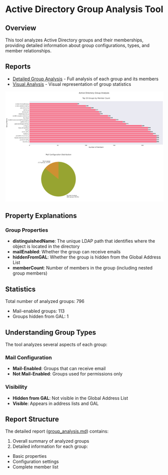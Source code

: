 # Active Directory Group Analysis Tool

## Overview
This tool analyzes Active Directory groups and their memberships, providing detailed information about group configurations, types, and member relationships.

## Reports
- [Detailed Group Analysis](./group_analysis.md) - Full analysis of each group and its members
- [Visual Analysis](./group_analysis.png) - Visual representation of group statistics

![Group Analysis](./group_analysis.png)

## Property Explanations

### Group Properties
- **distinguishedName**: The unique LDAP path that identifies where the object is located in the directory
- **mailEnabled**: Whether the group can receive emails
- **hiddenFromGAL**: Whether the group is hidden from the Global Address List
- **memberCount**: Number of members in the group (including nested group members)

## Statistics
Total number of analyzed groups: 796
- Mail-enabled groups: 113
- Groups hidden from GAL: 1

## Understanding Group Types
The tool analyzes several aspects of each group:

### Mail Configuration
- **Mail-Enabled**: Groups that can receive email
- **Not Mail-Enabled**: Groups used for permissions only

### Visibility
- **Hidden from GAL**: Not visible in the Global Address List
- **Visible**: Appears in address lists and GAL

## Report Structure
The detailed report ([group_analysis.md](./group_analysis.md)) contains:
1. Overall summary of analyzed groups
2. Detailed information for each group:
- Basic properties
- Configuration settings
- Complete member list
